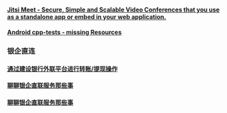 #### [Jitsi Meet - Secure, Simple and Scalable Video Conferences that you use as a standalone app or embed in your web application.](https://github.com/jitsi/jitsi-meet)

#### [Android cpp-tests - missing Resources](https://discuss.cocos2d-x.org/t/android-cpp-tests-missing-resources/46776)

### 银企直连
#### [通过建设银行外联平台进行转账/提现操作](https://www.itdaan.com/blog/2017/12/05/e8d713dad81d92115289cdc057624f73.html)
#### [聊聊银企直联服务那些事](https://zhuanlan.zhihu.com/p/56557636)

#### [聊聊银企直联服务那些事](https://juejin.im/post/5c62d7d05188256299385558#heading-4)